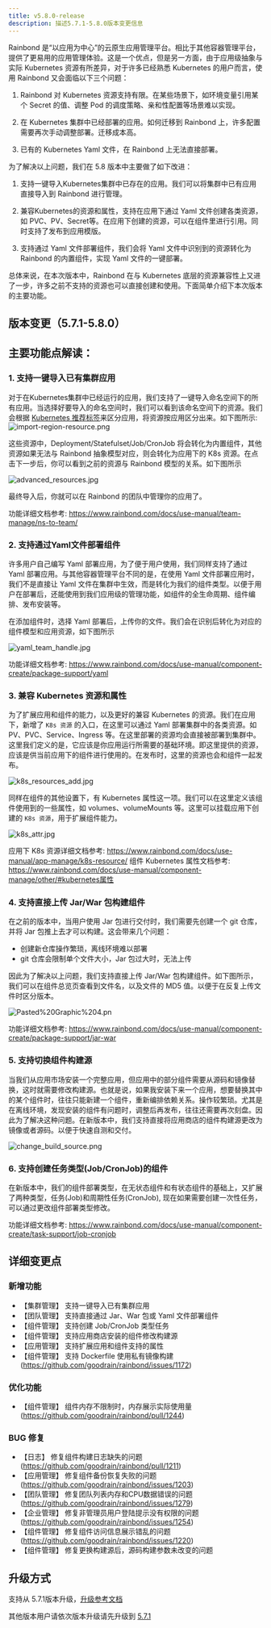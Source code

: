 ```yaml
---
title: v5.8.0-release
description: 描述5.7.1-5.8.0版本变更信息
---
```


Rainbond 是“以应用为中心”的云原生应用管理平台。相比于其他容器管理平台，提供了更易用的应用管理体验。这是一个优点，但是另一方面，由于应用级抽象与实际 Kubernetes 资源有所差异，对于许多已经熟悉 Kubernetes 的用户而言，使用 Rainbond 又会面临以下三个问题：

1. Rainbond 对 Kubernetes 资源支持有限。在某些场景下，如环境变量引用某个 Secret 的值、调整 Pod 的调度策略、亲和性配置等场景难以实现。

2. 在 Kubernetes 集群中已经部署的应用。如何迁移到 Rainbond 上，许多配置需要再次手动调整部署。迁移成本高。

3. 已有的 Kubernetes Yaml 文件，在 Rainbond 上无法直接部署。

为了解决以上问题，我们在 5.8 版本中主要做了如下改进：

1. 支持一键导入Kubernetes集群中已存在的应用。我们可以将集群中已有应用直接导入到 Rainbond 进行管理。

2. 兼容Kubernetes的资源和属性，支持在应用下通过 Yaml 文件创建各类资源，如 PVC、PV、Secret等。在应用下创建的资源，可以在组件里进行引用。同时支持了发布到应用模版。

3. 支持通过 Yaml 文件部署组件，我们会将 Yaml 文件中识别到的资源转化为 Rainbond 的内置组件，实现 Yaml 文件的一键部署。

总体来说，在本次版本中，Rainbond 在与 Kubernetes 底层的资源兼容性上又进了一步，许多之前不支持的资源也可以直接创建和使用。下面简单介绍下本次版本的主要功能。

## 版本变更（5.7.1-5.8.0）

## 主要功能点解读：

### 1. 支持一键导入已有集群应用

对于在Kubernetes集群中已经运行的应用，我们支持了一键导入命名空间下的所有应用。当选择好要导入的命名空间时，我们可以看到该命名空间下的资源。我们会根据 [Kubernetes 推荐标签](https://kubernetes.io/zh-cn/docs/concepts/overview/working-with-objects/common-labels/)来区分应用，将资源按应用区分出来。如下图所示:
![import-region-resource.png](https://grstatic.oss-cn-shanghai.aliyuncs.com/docs/5.8/community/change/import-region-resource.png)

这些资源中，Deployment/Statefulset/Job/CronJob 将会转化为内置组件，其他资源如果无法与 Rainbond 抽象模型对应，则会转化为应用下的 K8s 资源。在点击下一步后，你可以看到之前的资源与 Rainbond 模型的关系。如下图所示

![advanced_resources.jpg](https://grstatic.oss-cn-shanghai.aliyuncs.com/docs/5.8/docs/use-manual/team-manage/ns-to-team/advanced_resources.jpg)

最终导入后，你就可以在 Rainbond 的团队中管理你的应用了。

功能详细文档参考: https://www.rainbond.com/docs/use-manual/team-manage/ns-to-team/

### 2. 支持通过Yaml文件部署组件

许多用户自己编写 Yaml 部署应用，为了便于用户使用，我们同样支持了通过 Yaml 部署应用。与其他容器管理平台不同的是，在使用 Yaml 文件部署应用时，我们不是直接让 Yaml 文件在集群中生效，而是转化为我们的组件类型。以便于用户在部署后，还能使用到我们应用级的管理功能，如组件的全生命周期、组件编排、发布安装等。

在添加组件时，选择 Yaml 部署后，上传你的文件。我们会在识别后转化为对应的组件模型和应用资源，如下图所示

![yaml_team_handle.jpg](https://grstatic.oss-cn-shanghai.aliyuncs.com/docs/5.8/docs/use-manual/component-create/package-support/yaml_team_handle.jpg)

功能详细文档参考: https://www.rainbond.com/docs/use-manual/component-create/package-support/yaml

### 3. 兼容 Kubernetes 资源和属性

为了扩展应用和组件的能力，以及更好的兼容 Kubernetes 的资源。我们在应用下，新增了 `K8s 资源` 的入口，在这里可以通过 Yaml 部署集群中的各类资源。如 PV、PVC、Service、Ingress 等。在这里部署的资源均会直接被部署到集群中。这里我们定义的是，它应该是你应用运行所需要的基础环境。即这里提供的资源，应该是供当前应用下的组件进行使用的。在发布时，这里的资源也会和组件一起发布。

![k8s_resources_add.jpg](https://grstatic.oss-cn-shanghai.aliyuncs.com/docs/5.8/docs/use-manual/app-manage/k8s-resource/k8s_resources_add.jpg)

同样在组件的其他设置下，有 Kubernetes 属性这一项。我们可以在这里定义该组件使用到的一些属性，如 volumes、volumeMounts 等。这里可以挂载应用下创建的 `K8s 资源`，用于扩展组件能力。

![k8s_attr.jpg](https://grstatic.oss-cn-shanghai.aliyuncs.com/docs/5.8/community/change/k8s_attr.jpg)

应用下 K8s 资源详细文档参考: https://www.rainbond.com/docs/use-manual/app-manage/k8s-resource/
组件 Kubernetes 属性文档参考: https://www.rainbond.com/docs/use-manual/component-manage/other/#kubernetes属性

### 4. 支持直接上传 Jar/War 包构建组件

在之前的版本中，当用户使用 Jar 包进行交付时，我们需要先创建一个 git 仓库，并将 Jar 包推上去才可以构建。这会带来几个问题：

- 创建新仓库操作繁琐，离线环境难以部署
- git 仓库会限制单个文件大小，Jar 包过大时，无法上传

因此为了解决以上问题，我们支持直接上传 Jar/War 包构建组件。如下图所示，我们可以在组件总览页查看到文件名，以及文件的 MD5 值。以便于在反复上传文件时区分版本。

![Pasted%20Graphic%204.pn](https://grstatic.oss-cn-shanghai.aliyuncs.com/docs/5.8/docs/use-manual/component-create/package-support/Pasted%20Graphic%204.png)

功能详细文档参考: https://www.rainbond.com/docs/use-manual/component-create/package-support/jar-war

### 5. 支持切换组件构建源

当我们从应用市场安装一个完整应用，但应用中的部分组件需要从源码和镜像替换，这时就需要修改构建源。也就是说，如果我安装下来一个应用，想要替换其中的某个组件时，往往只能新建一个组件，重新编排依赖关系。操作较繁琐。尤其是在离线环境，发现安装的组件有问题时，调整后再发布，往往还需要再次刻盘。因此为了解决这种问题。在新版本中，我们支持直接将应用商店的组件构建源更改为镜像或者源码。以便于快速自测和交付。

![change_build_source.png](https://grstatic.oss-cn-shanghai.aliyuncs.com/docs/5.8/community/change/change_build_source.png)

### 6. 支持创建任务类型(Job/CronJob)的组件

在新版本中，我们的组件部署类型，在无状态组件和有状态组件的基础上，又扩展了两种类型，任务(Job)和周期性任务(CronJob), 现在如果需要创建一次性任务，可以通过更改组件部署类型修改。

功能详细文档参考: https://www.rainbond.com/docs/use-manual/component-create/task-support/job-cronjob

## 详细变更点

### 新增功能

- 【集群管理】 支持一键导入已有集群应用
- 【团队管理】 支持直接通过 Jar、War 包或 Yaml 文件部署组件
- 【组件管理】 支持创建 Job/CronJob 类型任务
- 【组件管理】 支持应用商店安装的组件修改构建源
- 【应用管理】 支持扩展应用和组件支持的属性
- 【组件管理】 支持 Dockerfile 使用私有镜像构建(https://github.com/goodrain/rainbond/issues/1172)

### 优化功能

- 【组件管理】 组件内存不限制时，内存展示实际使用量(https://github.com/goodrain/rainbond/pull/1244)

### BUG 修复

- 【日志】 修复组件构建日志缺失的问题(https://github.com/goodrain/rainbond/pull/1211)
- 【应用管理】 修复组件备份恢复失败的问题(https://github.com/goodrain/rainbond/issues/1203)
- 【团队管理】 修复团队列表内存和CPU数据错误的问题(https://github.com/goodrain/rainbond/issues/1279)
- 【企业管理】 修复非管理员用户登陆提示没有权限的问题(https://github.com/goodrain/rainbond/issues/1254)
- 【组件管理】 修复组件访问信息展示错乱的问题(https://github.com/goodrain/rainbond/issues/1220)
- 【组件管理】 修复更换构建源后，源码构建参数未改变的问题

## 升级方式

支持从 5.7.1版本升级，[升级参考文档](/docs/upgrade/5.8.0-upgrade/)

其他版本用户请依次版本升级请先升级到 [5.7.1](/docs/upgrade/5.7.1-upgrade/)
